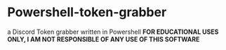 # Powershell-token-grabber
a Discord Token grabber written in Powershell
**FOR EDUCATIONAL USES ONLY, I AM NOT RESPONSIBLE OF ANY USE OF THIS SOFTWARE**
